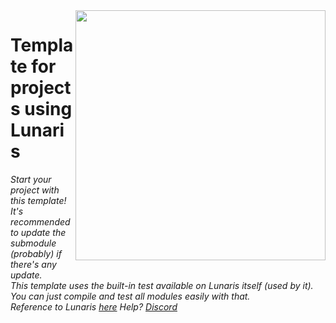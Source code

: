 <img src="https://cdn.discordapp.com/attachments/739704685505544363/884649384543940608/lunaris_logo_by_lupspie.png" width="400" align="right">

# Template for projects using Lunaris
*Start your project with this template! It's recommended to update the submodule (probably) if there's any update.*<br>
*This template uses the built-in test available on Lunaris itself (used by it). You can just compile and test all modules easily with that.*<br>
*Reference to Lunaris [here](https://www.github.com/Lohkdesgds/Lunaris)*
*Help? [Discord](https://discord.gg/eQfnXdTH6f)*